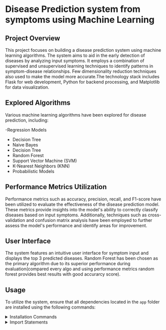 # Disease Prediction system  from symptoms  using Machine Learning

## Project Overview
This project focuses on building a disease prediction system using machine learning algorithms. The system aims to aid in the early detection of diseases by analyzing input symptoms. It employs a combination of supervised and unsupervised learning techniques to identify patterns in symptom-disease relationships. Few dimensionality reduction techniques also used to make the model more accurate.The technology stack includes Flask for web development, Python for backend processing, and Matplotlib for data visualization.

## Explored Algorithms
Various machine learning algorithms have been explored for disease prediction, including:

-Regression Models
- Decision Tree
- Naive Bayes
- Decision Tree
- Random Forest
- Support Vector Machine (SVM)
- K-Nearest Neighbors (KNN)
- Probabilistic Models

## Performance Metrics Utilization
Performance metrics such as accuracy, precision, recall, and F1-score have been utilized to evaluate the effectiveness of the disease prediction model. These metrics provide insights into the model's ability to correctly classify diseases based on input symptoms. Additionally, techniques such as cross-validation and confusion matrix analysis have been employed to further assess the model's performance and identify areas for improvement.

## User Interface
The system features an intuitive user interface for symptom input and displays the top 3 predicted diseases. Random Forest has been chosen as the primary algorithm due to its superior performance during evaluation(compared every algo and using performance metrics random forest provides best results with good accurarcy score).

## Usage
To utilize the system, ensure that all dependencies located in the `app` folder are installed using the following commands:

<details>
<summary>Installation Commands</summary>

```bash
pip install -r requirements.txt
python app.py
```
</details>
<details>
<summary>Import Statements</summary>
```bash
import numpy as np
import pandas as pd
import matplotlib.pyplot as plt
import seaborn as sns
from sklearn.model_selection import train_test_split
from sklearn.ensemble import RandomForestClassifier
from sklearn.metrics import accuracy_score, precision_score, recall_score, f1_score, confusion_matrix
from flask import Flask, request, jsonify, render_template
  ```
</details>
